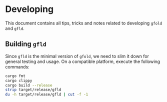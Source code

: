 # Developing

This document contains all tips, tricks and notes related to developing `gfold` and `gfld`.

## Building `gfld`

Since `gfld` is the minimal version of `gfold`, we need to slim it down for general testing and usage.
On a compatible platform, execute the following commands:

```sh
cargo fmt
cargo clippy
cargo build --release
strip target/release/gfld
du -h target/release/gfld | cut -f -1
```